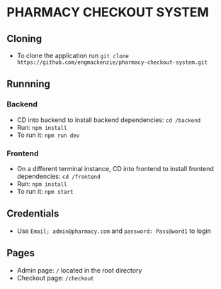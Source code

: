 # PHARMACY CHECKOUT SYSTEM

## Cloning
- To clone the application run `git clone https://github.com/engmackenzie/pharmacy-checkout-system.git`

## Runnning
  ### Backend

- CD into backend to install backend dependencies: `cd /backend`
- Run: `npm install`
- To run it: `npm run dev`

### Frontend

- On a different terminal instance, CD into frontend to install frontend dependencies: `cd /frontend`
- Run: `npm install` 
- To run it: `npm start`

## Credentials 
- Use `Email; admin@pharmacy.com` and `password: Pass@word1` to login

## Pages
- Admin page: `/` located in the root directory
- Checkout page: `/checkout`
